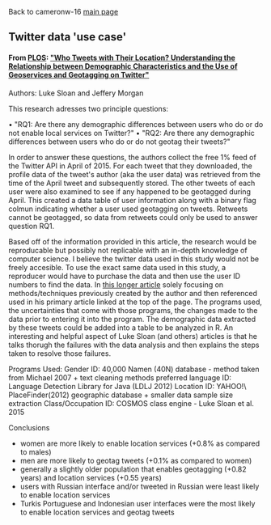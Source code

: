 Back to cameronw-16 [main page](index.md)

## Twitter data 'use case'

#### From [PLOS](https://journals.plos.org/plosone/): ["Who Tweets with Their Location? Understanding the Relationship between Demographic Characteristics and the Use of Geoservices and Geotagging on Twitter"](10.1371/journal.pone.0142209)
Authors: Luke Sloan and Jeffery Morgan

This research adresses two principle questions:

•	"RQ1: Are there any demographic differences between users who do or do not enable local services on Twitter?" 
•	"RQ2: Are there any demographic differences between users who do or do not geotag their tweets?"

In order to answer these questions, the authors collect the free 1% feed of the Twitter API in April of 2015. For each tweet that they downloaded, the profile data of the tweet's author (aka the user data) was retrieved from the time of the April tweet and subsequently stored. The other tweets of each user were also examined to see if any happened to be geotagged during April. This created a data table of user information along with a binary flag colmun indicating whether a user used geotagging on tweets. Retweets cannot be geotagged, so data from retweets could only be used to answer question RQ1.

Based off of the information provided in this article, the research would be reproducable but possibly not replicable with an in-depth knowledge of computer science. I believe the twitter data used in this study would not be freely accesible.  To use the exact same data used in this study, a reproducer would have to purchase the data and then use the user ID numbers to find the data. In [this longer article](https://doi.org/10.5153/sro.3001) solely focusing on methods/techniques previously created by the author and then referenced used in his primary article linked at the top of the page. The programs used, the uncertainties that come with those programs, the changes made to the data prior to entering it into the program. The demographic data extracted by these tweets could be added into a table to be analyzed in R. An interesting and helpful aspect of Luke Sloan (and others) articles is that he talks thorugh the failures with the data analysis and then explains the steps taken to resolve those failures.

Programs Used:
Gender ID: 40,000 Namen (40N) database - method taken from Michael 2007 + text cleaning methods
preferred language ID: Language Detection Library for Java (LDLJ 2012)
Location ID:  YAHOO!\ PlaceFinder(2012) geographic database + smaller data sample size extraction
Class/Occupation ID: COSMOS class engine - Luke Sloan et al. 2015

Conclusions
- women are more likely to enable location services (+0.8% as compared to males)
- men are more likely to geotag tweets (+0.1% as compared to women)
- generally a slightly older population that enables geotagging (+0.82 years) and location services (+0.55 years)
- users with Russian interface and/or tweeted in Russian were least likely to enable location services
- Turkis Portuguese and Indonesian user interfaces were the most likely to enable location services and geotag tweets

